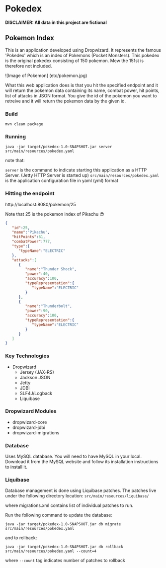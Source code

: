 # Pokedex

**DISCLAIMER: All data in this project are fictional**

## Pokemon Index

This is an application developed using Dropwizard. It represents the famous 'Pokedex' which is an index of Pokemons (Pocket Monsters). 
This pokedex is the original pokedex consisting of 150 pokemon. Mew the 151st is therefore not included.

![Image of Pokemon]
(etc/pokemon.jpg)

What this web application does is that you hit the specified endpoint and it will return the pokemon data containing its name, combat power, hit points, list of attacks in JSON format. You give the id of the pokemon you want to retreive and it will return the pokemon data by the given id.

### Build 

```
mvn clean package
```

### Running

```
java -jar target/pokedex-1.0-SNAPSHOT.jar server src/main/resources/pokedex.yaml
```

note that:

`server` is the command to indicate starting this application as a HTTP Server. (Jetty HTTP Server is started up)
`src/main/resources/pokedex.yaml` is the application configuration file in yaml (yml) format

### Hitting the endpoint

http://localhost:8080/pokemon/25

Note that 25 is the pokemon index of Pikachu :heart_eyes:

```JSON
{  
   "id":25,
   "name":"Pikachu",
   "hitPoints":61,
   "combatPower":777,
   "type":{  
      "typeName":"ELECTRIC"
   },
   "attacks":[  
      {  
         "name":"Thunder Shock",
         "power":40,
         "accuracy":100,
         "typeRepresentation":{  
            "typeName":"ELECTRIC"
         }
      },
      {  
         "name":"Thunderbolt",
         "power":90,
         "accuracy":100,
         "typeRepresentation":{  
            "typeName":"ELECTRIC"
         }
      }
   ]
}
```


### Key Technologies

- Dropwizard
    - Jersey (JAX-RS)
    - Jackson JSON
    - Jetty
    - JDBI
    - SLF4J/Logback
    - Liquibase

### Dropwizard Modules

- dropwizard-core
- dropwizard-jdbi
- dropwizard-migrations

### Database

Uses MySQL database. You will need to have MySQL in your local. Download it from the MySQL website and follow its installation instructions to install it. 

### Liquibase

Database management is done using Liquibase patches. The patches live under the following directory location:
`src/main/resources/liquibase/`

where migrations.xml contains list of individual patches to run.

Run the following command to update the database:

```
java -jar target/pokedex-1.0-SNAPSHOT.jar db migrate src/main/resources/pokedex.yaml
```

and to rollback:
```
java -jar target/pokedex-1.0-SNAPSHOT.jar db rollback src/main/resources/pokedex.yaml --count=4
```

where `--count` tag indicates number of patches to rollback








